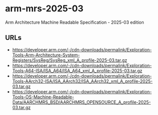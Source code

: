 # arm-mrs-2025-03
Arm Architecture Machine Readable Specification - 2025-03 edition

## URLs

 * https://developer.arm.com/-/cdn-downloads/permalink/Exploration-Tools-Arm-Architecture-System-Registers/SysReg/SysReg_xml_A_profile-2025-03.tar.gz
 * https://developer.arm.com/-/cdn-downloads/permalink/Exploration-Tools-A64-ISA/ISA_A64/ISA_A64_xml_A_profile-2025-03.tar.gz
 * https://developer.arm.com/-/cdn-downloads/permalink/Exploration-Tools-AArch32-ISA/ISA_AArch32/ISA_AArch32_xml_A_profile-2025-03.tar.gz
 * https://developer.arm.com/-/cdn-downloads/permalink/Exploration-Tools-OS-Machine-Readable-Data/AARCHMRS_BSD/AARCHMRS_OPENSOURCE_A_profile-2025-03.tar.gz
